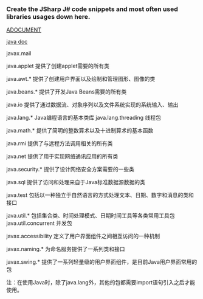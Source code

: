 ### Create the JSharp J# code snippets and most often used libraries usages down here.
[ADOCUMENT](http://www.runoob.com/java/java-basic-syntax.html)

[java doc](https://www.oracle.com/technetwork/java/api-141528.html)

javax.mail 

java.applet    提供了创建applet需要的所有类

java.awt.*    提供了创建用户界面以及绘制和管理图形、图像的类

java.beans.*    提供了开发Java Beans需要的所有类

java.io    提供了通过数据流、对象序列以及文件系统实现的系统输入、输出

java.lang.*    Java编程语言的基本类库
java.lang.threading 线程包

java.math.*     提供了简明的整数算术以及十进制算术的基本函数

java.rmi    提供了与远程方法调用相关的所有类

java.net     提供了用于实现网络通讯应用的所有类

java.security.*    提供了设计网络安全方案需要的一些类

java.sql     提供了访问和处理来自于Java标准数据源数据的类

java.test    包括以一种独立于自然语言的方式处理文本、日期、数字和消息的类和接口

java.util.*    包括集合类、时间处理模式、日期时间工具等各类常用工具包
java.util.concurrent 并发包

javax.accessibility    定义了用户界面组件之间相互访问的一种机制

javax.naming.*     为命名服务提供了一系列类和接口

javax.swing.*    提供了一系列轻量级的用户界面组件，是目前Java用户界面常用的包

注：在使用Java时，除了java.lang外，其他的包都需要import语句引入之后才能使用。
